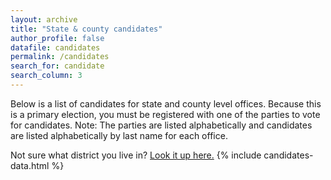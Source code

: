 ```yaml
---
layout: archive
title: "State & county candidates"
author_profile: false
datafile: candidates
permalink: /candidates
search_for: candidate
search_column: 3
---
```

Below is a list of candidates for state and county level offices.  Because this is a primary election, you must be registered with one of the parties to vote for candidates. Note: The parties are listed alphabetically and candidates are listed alphabetically by last name for each office.

Not sure what district you live in?  [Look it up here.](https://www1.maine.gov/portal/government/edemocracy/voter_lookup.php)
{% include candidates-data.html %}

